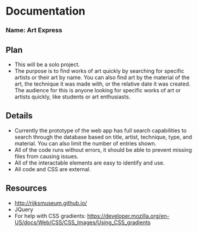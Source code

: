 # Documentation

### Name: Art Express

## Plan
- This will be a solo project.
- The purpose is to find works of art quickly by searching for specific artists or their art by name. You can also find art by the material of the art, the technique it was made with, or the relative date it was created.  The audience for this is anyone looking for specific works of art or artists quickly, like students or art enthusiasts. 

## Details
- Currently the prototype of the web app has full search capabilities to search through the database based on title, artist, technique, type, and material. You can also limit the number of entries shown.
- All of the code runs without errors, it should be able to prevent missing files from causing issues.
- All of the interactable elements are easy to identify and use.
- All code and CSS are external.

## Resources
- http://rijksmuseum.github.io/
- JQuery
- For help with CSS gradients: https://developer.mozilla.org/en-US/docs/Web/CSS/CSS_Images/Using_CSS_gradients
